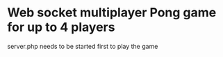 # Web socket multiplayer Pong game for up to 4 players
server.php needs to be started first to play the game
